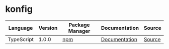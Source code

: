 # konfig

|Language|Version|Package Manager|Documentation|Source|
|-|-|-|-|-|
|TypeScript|1.0.0|[npm](https://www.npmjs.com/package/typescript-multipart-form-data-free-form-object/v/1.0.0)|[Documentation](https://github.com/konfig-dev/konfig/tree/main/typescript/README.md)|[Source](https://github.com/konfig-dev/konfig/tree/main/typescript)|